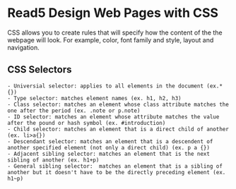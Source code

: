 # Read5 Design Web Pages with CSS

CSS allows you to create rules that will specify how the content of the the webpage will look. For example, color, font family and style, layout and navigation. 

## CSS Selectors
    - Universial selector: applies to all elements in the document (ex.* {})
    - Type selector: matches element names (ex. h1, h2, h3)
    - Class selector: matches an element whose class attribute matches the one after the period (ex. .note or p.note)
    - ID selector: matches an element whose attribute matches the value after the pound or hash symbol (ex. #introduction)
    - Child selector: matches an element that is a direct child of another (ex. li>a{})
    - Descendant selector: matches an element that is a descendent of another specified element (not only a direct child) (ex. p a {})
    - Adjacent sibling selector: matches an element that is the next sibling of another (ex. h1+p)
    - General sibling selector:  matches an element that is a sibling of another but it doesn't have to be the directly preceding element (ex. h1~p)
